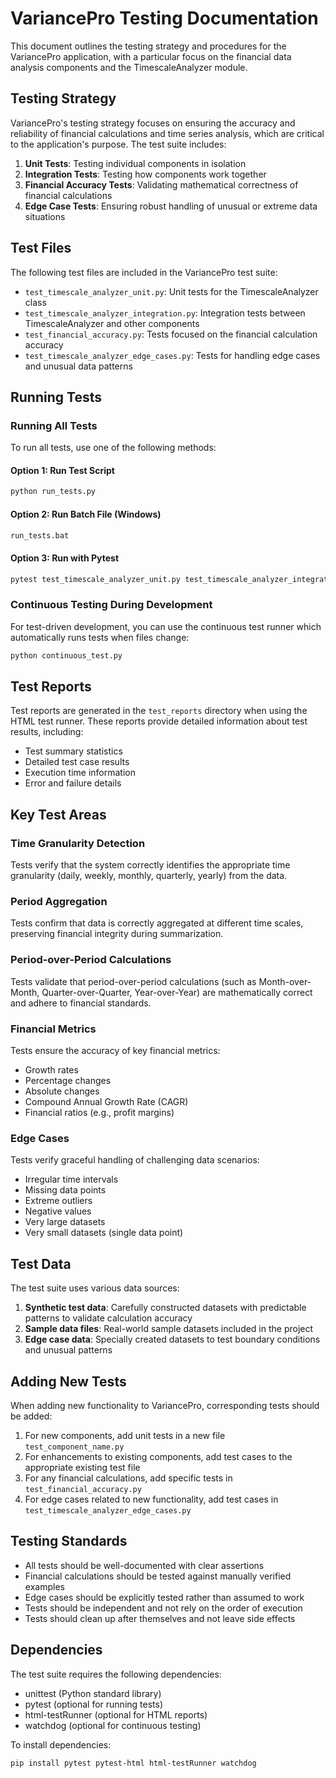 # VariancePro Testing Documentation

This document outlines the testing strategy and procedures for the VariancePro application, with a particular focus on the financial data analysis components and the TimescaleAnalyzer module.

## Testing Strategy

VariancePro's testing strategy focuses on ensuring the accuracy and reliability of financial calculations and time series analysis, which are critical to the application's purpose. The test suite includes:

1. **Unit Tests**: Testing individual components in isolation
2. **Integration Tests**: Testing how components work together
3. **Financial Accuracy Tests**: Validating mathematical correctness of financial calculations
4. **Edge Case Tests**: Ensuring robust handling of unusual or extreme data situations

## Test Files

The following test files are included in the VariancePro test suite:

- `test_timescale_analyzer_unit.py`: Unit tests for the TimescaleAnalyzer class
- `test_timescale_analyzer_integration.py`: Integration tests between TimescaleAnalyzer and other components
- `test_financial_accuracy.py`: Tests focused on the financial calculation accuracy
- `test_timescale_analyzer_edge_cases.py`: Tests for handling edge cases and unusual data patterns

## Running Tests

### Running All Tests

To run all tests, use one of the following methods:

#### Option 1: Run Test Script
```bash
python run_tests.py
```

#### Option 2: Run Batch File (Windows)
```bash
run_tests.bat
```

#### Option 3: Run with Pytest
```bash
pytest test_timescale_analyzer_unit.py test_timescale_analyzer_integration.py test_financial_accuracy.py test_timescale_analyzer_edge_cases.py -v
```

### Continuous Testing During Development

For test-driven development, you can use the continuous test runner which automatically runs tests when files change:

```bash
python continuous_test.py
```

## Test Reports

Test reports are generated in the `test_reports` directory when using the HTML test runner. These reports provide detailed information about test results, including:

- Test summary statistics
- Detailed test case results
- Execution time information
- Error and failure details

## Key Test Areas

### Time Granularity Detection

Tests verify that the system correctly identifies the appropriate time granularity (daily, weekly, monthly, quarterly, yearly) from the data.

### Period Aggregation

Tests confirm that data is correctly aggregated at different time scales, preserving financial integrity during summarization.

### Period-over-Period Calculations

Tests validate that period-over-period calculations (such as Month-over-Month, Quarter-over-Quarter, Year-over-Year) are mathematically correct and adhere to financial standards.

### Financial Metrics

Tests ensure the accuracy of key financial metrics:
- Growth rates
- Percentage changes
- Absolute changes
- Compound Annual Growth Rate (CAGR)
- Financial ratios (e.g., profit margins)

### Edge Cases

Tests verify graceful handling of challenging data scenarios:
- Irregular time intervals
- Missing data points
- Extreme outliers
- Negative values
- Very large datasets
- Very small datasets (single data point)

## Test Data

The test suite uses various data sources:

1. **Synthetic test data**: Carefully constructed datasets with predictable patterns to validate calculation accuracy
2. **Sample data files**: Real-world sample datasets included in the project
3. **Edge case data**: Specially created datasets to test boundary conditions and unusual patterns

## Adding New Tests

When adding new functionality to VariancePro, corresponding tests should be added:

1. For new components, add unit tests in a new file `test_component_name.py`
2. For enhancements to existing components, add test cases to the appropriate existing test file
3. For any financial calculations, add specific tests in `test_financial_accuracy.py`
4. For edge cases related to new functionality, add test cases in `test_timescale_analyzer_edge_cases.py`

## Testing Standards

- All tests should be well-documented with clear assertions
- Financial calculations should be tested against manually verified examples
- Edge cases should be explicitly tested rather than assumed to work
- Tests should be independent and not rely on the order of execution
- Tests should clean up after themselves and not leave side effects

## Dependencies

The test suite requires the following dependencies:

- unittest (Python standard library)
- pytest (optional for running tests)
- html-testRunner (optional for HTML reports)
- watchdog (optional for continuous testing)

To install dependencies:
```bash
pip install pytest pytest-html html-testRunner watchdog
```
